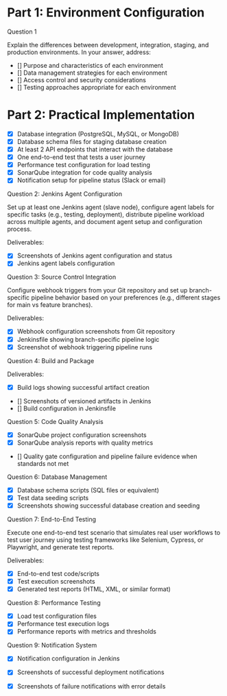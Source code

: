 # Part 1: Environment Configuration
Question 1

Explain the differences between development, integration, staging, and production environments. In your answer, address:

- [] Purpose and characteristics of each environment
- [] Data management strategies for each environment
- [] Access control and security considerations
- [] Testing approaches appropriate for each environment


# Part 2: Practical Implementation

- [X] Database integration (PostgreSQL, MySQL, or MongoDB)
- [X] Database schema files for staging database creation
- [X] At least 2 API endpoints that interact with the database
- [X] One end-to-end test that tests a user journey
- [X] Performance test configuration for load testing
- [X] SonarQube integration for code quality analysis
- [X] Notification setup for pipeline status (Slack or email)

Question 2: Jenkins Agent Configuration

Set up at least one Jenkins agent (slave node), configure agent labels for specific tasks (e.g., testing, deployment), distribute pipeline workload across multiple agents, and document agent setup and configuration process.

Deliverables:

- [X] Screenshots of Jenkins agent configuration and status
- [X] Jenkins agent labels configuration

Question 3: Source Control Integration

Configure webhook triggers from your Git repository and set up branch-specific pipeline behavior based on your preferences (e.g., different stages for main vs feature branches).

Deliverables:

- [X] Webhook configuration screenshots from Git repository
- [X] Jenkinsfile showing branch-specific pipeline logic
- [X] Screenshot of webhook triggering pipeline runs

Question 4: Build and Package

Deliverables:
- [X] Build logs showing successful artifact creation
- [] Screenshots of versioned artifacts in Jenkins
- [] Build configuration in Jenkinsfile

Question 5: Code Quality Analysis

- [X] SonarQube project configuration screenshots
- [X] SonarQube analysis reports with quality metrics
- [] Quality gate configuration and pipeline failure evidence when standards not met

Question 6: Database Management

- [X] Database schema scripts (SQL files or equivalent)
- [X] Test data seeding scripts
- [X] Screenshots showing successful database creation and seeding

Question 7: End-to-End Testing

Execute one end-to-end test scenario that simulates real user workflows to test user journey using testing frameworks like Selenium, Cypress, or Playwright, and generate test reports.

Deliverables:

- [X] End-to-end test code/scripts
- [X] Test execution screenshots 
- [X] Generated test reports (HTML, XML, or similar format)

Question 8: Performance Testing

- [X] Load test configuration files
- [X] Performance test execution logs
- [X] Performance reports with metrics and thresholds

Question 9: Notification System

- [X] Notification configuration in Jenkins
- [X] Screenshots of successful deployment notifications
- [X] Screenshots of failure notifications with error details

